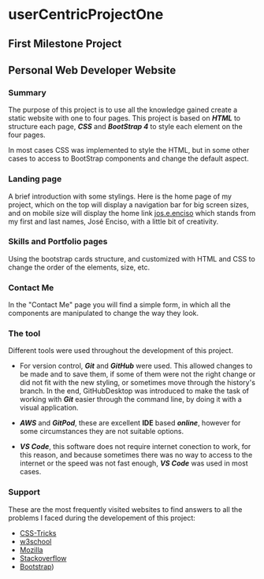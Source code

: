 
# userCentricProjectOne

## First Milestone Project
## Personal Web Developer Website

### Summary
The purpose of this project is to use all the knowledge gained create a static website with one to four pages.
This project is based on ***HTML*** to structure each page, ***CSS*** and ***BootStrap 4*** to style each element on the four pages. 

In most cases CSS was implemented to style the HTML, but in some other cases to access to BootStrap components and change the default aspect.

### Landing page
A brief introduction with some stylings.
Here is the home page of my project, which on the top will display a navigation bar for big screen sizes, and on mobile size will display the home link [jos.e.enciso](https://skrkrw.github.io/userCentricProjectOne/) which stands from my first and last names, José Enciso, with a little bit of creativity.

### Skills and Portfolio pages
Using the bootstrap cards structure, and customized with HTML and CSS to change the order of the elements, size, etc.


### Contact Me
In the "Contact Me" page you will find a simple form, in which all the components are manipulated to change the way they look.

### The tool
Different tools were used throughout the development of this project.

* For version control, ***Git*** and ***GitHub*** were used. This allowed changes to be made and to save them, if some of them were not the right change or did not fit with the new styling, or sometimes move through the history's branch.
In the end, GitHubDesktop was introduced to make the task of working with ***Git*** easier through the command line, by doing it with a visual application. 

* ***AWS*** and ***GitPod***, these are excellent **IDE** based ***online***, however for some circumstances they are not suitable options.

* ***VS Code***, this software does not require internet conection to work, for this reason, and because sometimes there was no way to access to the internet or the speed was not fast enough, ***VS Code*** was used in most cases.


### Support
These are the most frequently visited websites to find answers to all the problems I faced during the developement of this project:  

* [CSS-Tricks](https://css-tricks.com/)
* [w3school](https://www.w3schools.com/)
* [Mozilla](https://developer.mozilla.org/)
* [Stackoverflow](https://stackoverflow.com/)
* [Bootstrap](https://getbootstrap.com/docs/4.4/getting-started/introduction/))
